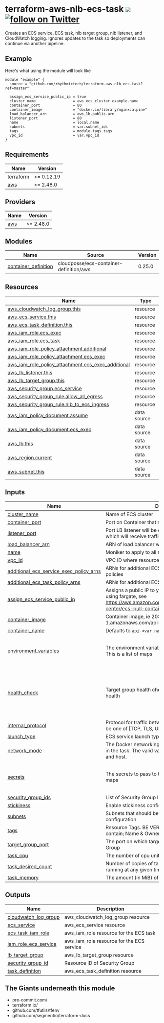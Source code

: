 # terraform-aws-nlb-ecs-task [![](https://github.com/rhythmictech/terraform-aws-nlb-ecs-task/workflows/pre-commit-check/badge.svg)](https://github.com/rhythmictech/terraform-aws-nlb-ecs-task/actions) <a href="https://twitter.com/intent/follow?screen_name=RhythmicTech"><img src="https://img.shields.io/twitter/follow/RhythmicTech?style=social&logo=twitter" alt="follow on Twitter"></a>
Creates an ECS service, ECS task, nlb target group, nlb listener, and CloudWatch logging. Ignores updates to the task so deployments can continue via another pipeline.

## Example
Here's what using the module will look like
```hcl
module "example" {
  source = "github.com/rhythmictech/terraform-aws-nlb-ecs-task?ref=master"

  assign_ecs_service_public_ip = true
  cluster_name                 = aws_ecs_cluster.example.name
  container_port               = 80
  container_image              = "docker.io/library/nginx:alpine"
  load_balancer_arn            = aws_lb.public.arn
  listener_port                = 80
  name                         = local.name
  subnets                      = var.subnet_ids
  tags                         = module.tags.tags
  vpc_id                       = var.vpc_id
}
```

<!-- BEGINNING OF PRE-COMMIT-TERRAFORM DOCS HOOK -->
## Requirements

| Name | Version |
|------|---------|
| <a name="requirement_terraform"></a> [terraform](#requirement\_terraform) | >= 0.12.19 |
| <a name="requirement_aws"></a> [aws](#requirement\_aws) | >= 2.48.0 |

## Providers

| Name | Version |
|------|---------|
| <a name="provider_aws"></a> [aws](#provider\_aws) | >= 2.48.0 |

## Modules

| Name | Source | Version |
|------|--------|---------|
| <a name="module_container_definition"></a> [container\_definition](#module\_container\_definition) | cloudposse/ecs-container-definition/aws | 0.25.0 |

## Resources

| Name | Type |
|------|------|
| [aws_cloudwatch_log_group.this](https://registry.terraform.io/providers/hashicorp/aws/latest/docs/resources/cloudwatch_log_group) | resource |
| [aws_ecs_service.this](https://registry.terraform.io/providers/hashicorp/aws/latest/docs/resources/ecs_service) | resource |
| [aws_ecs_task_definition.this](https://registry.terraform.io/providers/hashicorp/aws/latest/docs/resources/ecs_task_definition) | resource |
| [aws_iam_role.ecs_exec](https://registry.terraform.io/providers/hashicorp/aws/latest/docs/resources/iam_role) | resource |
| [aws_iam_role.ecs_task](https://registry.terraform.io/providers/hashicorp/aws/latest/docs/resources/iam_role) | resource |
| [aws_iam_role_policy_attachment.additional](https://registry.terraform.io/providers/hashicorp/aws/latest/docs/resources/iam_role_policy_attachment) | resource |
| [aws_iam_role_policy_attachment.ecs_exec](https://registry.terraform.io/providers/hashicorp/aws/latest/docs/resources/iam_role_policy_attachment) | resource |
| [aws_iam_role_policy_attachment.ecs_exec_additional](https://registry.terraform.io/providers/hashicorp/aws/latest/docs/resources/iam_role_policy_attachment) | resource |
| [aws_lb_listener.this](https://registry.terraform.io/providers/hashicorp/aws/latest/docs/resources/lb_listener) | resource |
| [aws_lb_target_group.this](https://registry.terraform.io/providers/hashicorp/aws/latest/docs/resources/lb_target_group) | resource |
| [aws_security_group.ecs_service](https://registry.terraform.io/providers/hashicorp/aws/latest/docs/resources/security_group) | resource |
| [aws_security_group_rule.allow_all_egress](https://registry.terraform.io/providers/hashicorp/aws/latest/docs/resources/security_group_rule) | resource |
| [aws_security_group_rule.nlb_to_ecs_ingress](https://registry.terraform.io/providers/hashicorp/aws/latest/docs/resources/security_group_rule) | resource |
| [aws_iam_policy_document.assume](https://registry.terraform.io/providers/hashicorp/aws/latest/docs/data-sources/iam_policy_document) | data source |
| [aws_iam_policy_document.ecs_exec](https://registry.terraform.io/providers/hashicorp/aws/latest/docs/data-sources/iam_policy_document) | data source |
| [aws_lb.this](https://registry.terraform.io/providers/hashicorp/aws/latest/docs/data-sources/lb) | data source |
| [aws_region.current](https://registry.terraform.io/providers/hashicorp/aws/latest/docs/data-sources/region) | data source |
| [aws_subnet.this](https://registry.terraform.io/providers/hashicorp/aws/latest/docs/data-sources/subnet) | data source |

## Inputs

| Name | Description | Type | Default | Required |
|------|-------------|------|---------|:--------:|
| <a name="input_cluster_name"></a> [cluster\_name](#input\_cluster\_name) | Name of ECS cluster | `string` | n/a | yes |
| <a name="input_container_port"></a> [container\_port](#input\_container\_port) | Port on Container that main process is listening on | `number` | n/a | yes |
| <a name="input_listener_port"></a> [listener\_port](#input\_listener\_port) | Port LB listener will be created on & external port which will receive traffic | `number` | n/a | yes |
| <a name="input_load_balancer_arn"></a> [load\_balancer\_arn](#input\_load\_balancer\_arn) | ARN of load balancer which API will be attached to | `string` | n/a | yes |
| <a name="input_name"></a> [name](#input\_name) | Moniker to apply to all resources in module | `string` | n/a | yes |
| <a name="input_vpc_id"></a> [vpc\_id](#input\_vpc\_id) | VPC ID where resources will be created | `string` | n/a | yes |
| <a name="input_additional_ecs_service_exec_policy_arns"></a> [additional\_ecs\_service\_exec\_policy\_arns](#input\_additional\_ecs\_service\_exec\_policy\_arns) | ARNs for additional ECS Service Execution Role policies | `list(string)` | `[]` | no |
| <a name="input_additional_ecs_task_policy_arns"></a> [additional\_ecs\_task\_policy\_arns](#input\_additional\_ecs\_task\_policy\_arns) | ARNs for additional ECS task policies | `list(string)` | `[]` | no |
| <a name="input_assign_ecs_service_public_ip"></a> [assign\_ecs\_service\_public\_ip](#input\_assign\_ecs\_service\_public\_ip) | Assigns a public IP to your ECS service. Set true if using fargate, see https://aws.amazon.com/premiumsupport/knowledge-center/ecs-pull-container-api-error-ecr/ | `bool` | `false` | no |
| <a name="input_container_image"></a> [container\_image](#input\_container\_image) | Container image, ie 203583890406.dkr.ecr.us-west-1.amazonaws.com/api-integrations:git-34752db | `string` | `"busybox"` | no |
| <a name="input_container_name"></a> [container\_name](#input\_container\_name) | Defaults to `api-<var.name>` | `string` | `null` | no |
| <a name="input_environment_variables"></a> [environment\_variables](#input\_environment\_variables) | The environment variables to pass to the container. This is a list of maps | <pre>list(object({<br>    name  = string<br>    value = string<br>  }))</pre> | `null` | no |
| <a name="input_health_check"></a> [health\_check](#input\_health\_check) | Target group health check, for LB to assess service health | <pre>object({<br>    port                = string<br>    protocol            = string<br>    healthy_threshold   = number<br>    unhealthy_threshold = number<br>    interval            = number<br>  })</pre> | <pre>{<br>  "healthy_threshold": 3,<br>  "interval": 30,<br>  "port": "traffic-port",<br>  "protocol": "HTTP",<br>  "unhealthy_threshold": 3<br>}</pre> | no |
| <a name="input_internal_protocol"></a> [internal\_protocol](#input\_internal\_protocol) | Protocol for traffic between the ALB and ECS. Should be one of [TCP, TLS, UDP, TCP\_UDP] | `string` | `"TCP"` | no |
| <a name="input_launch_type"></a> [launch\_type](#input\_launch\_type) | ECS service launch type: FARGATE \| EC2 | `string` | `"FARGATE"` | no |
| <a name="input_network_mode"></a> [network\_mode](#input\_network\_mode) | The Docker networking mode to use for the containers in the task. The valid values are none, bridge, awsvpc, and host. | `string` | `"awsvpc"` | no |
| <a name="input_secrets"></a> [secrets](#input\_secrets) | The secrets to pass to the container. This is a list of maps | <pre>list(object({<br>    name      = string<br>    valueFrom = string<br>  }))</pre> | `null` | no |
| <a name="input_security_group_ids"></a> [security\_group\_ids](#input\_security\_group\_ids) | List of Security Group IDs to apply to the ECS Service | `list(string)` | `[]` | no |
| <a name="input_stickiness"></a> [stickiness](#input\_stickiness) | Enable stickiness configuration in Target Group | `bool` | null | no |
| <a name="input_subnets"></a> [subnets](#input\_subnets) | Subnets that should be added to ECS service network configuration | `list(string)` | `[]` | no |
| <a name="input_tags"></a> [tags](#input\_tags) | Resource Tags. BE VERBOSE. Should AT MINIMIUM contain; Name & Owner | `map(string)` | `{}` | no |
| <a name="input_target_group_port"></a> [target\_group\_port](#input\_target\_group\_port) | The port on which targets receive traffic on the Target Group | `number` | `80` | no |
| <a name="input_task_cpu"></a> [task\_cpu](#input\_task\_cpu) | The number of cpu units used by the task. | `number` | `1024` | no |
| <a name="input_task_desired_count"></a> [task\_desired\_count](#input\_task\_desired\_count) | Number of copies of task definition that should be running at any given time | `number` | `1` | no |
| <a name="input_task_memory"></a> [task\_memory](#input\_task\_memory) | The amount (in MiB) of memory used by the task. | `number` | `2048` | no |

## Outputs

| Name | Description |
|------|-------------|
| <a name="output_cloudwatch_log_group"></a> [cloudwatch\_log\_group](#output\_cloudwatch\_log\_group) | aws\_cloudwatch\_log\_group resource |
| <a name="output_ecs_service"></a> [ecs\_service](#output\_ecs\_service) | aws\_ecs\_service resource |
| <a name="output_ecs_task_iam_role"></a> [ecs\_task\_iam\_role](#output\_ecs\_task\_iam\_role) | aws\_iam\_role resource for the ECS task |
| <a name="output_iam_role_ecs_service"></a> [iam\_role\_ecs\_service](#output\_iam\_role\_ecs\_service) | aws\_iam\_role resource for the ECS service |
| <a name="output_lb_target_group"></a> [lb\_target\_group](#output\_lb\_target\_group) | aws\_lb\_target\_group resource |
| <a name="output_security_group_id"></a> [security\_group\_id](#output\_security\_group\_id) | Resource ID of Security Group |
| <a name="output_task_definition"></a> [task\_definition](#output\_task\_definition) | aws\_ecs\_task\_definition resource |
<!-- END OF PRE-COMMIT-TERRAFORM DOCS HOOK -->

## The Giants underneath this module
- pre-commit.com/
- terraform.io/
- github.com/tfutils/tfenv
- github.com/segmentio/terraform-docs

